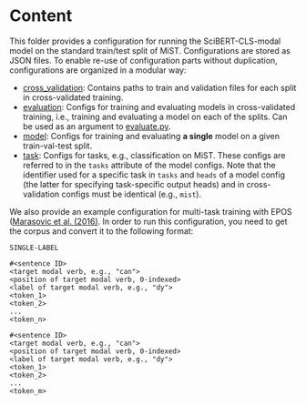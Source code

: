 # Content
This folder provides a configuration for running the SciBERT-CLS-modal model on the standard train/test split of MiST.
Configurations are stored as JSON files.
To enable re-use of configuration parts without duplication, configurations are organized in a modular way:
* [cross_validation](cross_validation): Contains paths to train and validation files for each split in cross-validated training.
* [evaluation](evaluation): Configs for training and evaluating models in cross-validated training, i.e., training and evaluating a model on each of the splits. Can be used as an argument to [evaluate.py](../evaluate.py).
* [model](model): Configs for training and evaluating **a single** model on a given train-val-test split. 
* [task](task): Configs for tasks, e.g., classification on MiST. These configs are referred to in the ``tasks`` attribute of the model configs. Note that the identifier used for a specific task in ``tasks`` and ``heads`` of a model config (the latter for specifying task-specific output heads) and in cross-validation configs must be identical (e.g., ``mist``).


We also provide an example configuration for multi-task training with EPOS ([Marasovic et al. (2016)](https://aclanthology.org/2016.lilt-14.3/). 
In order to run this configuration, you need to get the corpus and convert it to the following format:
```
SINGLE-LABEL

#<sentence ID>
<target modal verb, e.g., "can">
<position of target modal verb, 0-indexed>
<label of target modal verb, e.g., "dy">
<token_1>
<token_2>
...
<token_n>

#<sentence ID>
<target modal verb, e.g., "can">
<position of target modal verb, 0-indexed>
<label of target modal verb, e.g., "dy">
<token_1>
<token_2>
...
<token_m>
```